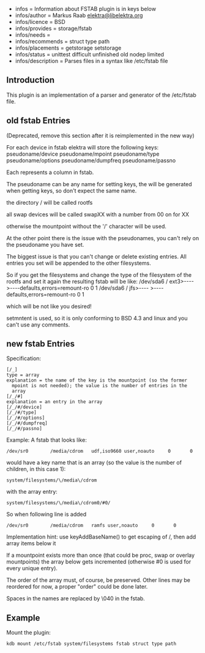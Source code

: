 - infos = Information about FSTAB plugin is in keys below
- infos/author = Markus Raab <elektra@libelektra.org>
- infos/licence = BSD
- infos/provides = storage/fstab
- infos/needs =
- infos/recommends = struct type path
- infos/placements = getstorage setstorage
- infos/status = unittest difficult unfinished old nodep limited
- infos/description = Parses files in a syntax like /etc/fstab file

## Introduction ##

This plugin is an implementation of a parser and generator of the /etc/fstab file.

## old fstab Entries ##

(Deprecated, remove this section after it is reimplemented in the new
 way)

For each device in fstab elektra will store the following keys:
 pseudoname/device
 pseudoname/mpoint
 pseudoname/type
 pseudoname/options
 pseudoname/dumpfreq
 pseudoname/passno

Each represents a column in fstab.

The pseudoname can be any name for setting keys,
the will be generated when getting keys, so don't
expect the same name.

the directory / will be called
 rootfs

all swap devices will be called
 swapXX
with a number from 00 on for XX

otherwise the mountpoint without  the '/' character will be used.

At the other point there is the issue with the pseudonames,
you can't rely on the pseudoname you have set.

The biggest issue is that you can't change or delete existing
entries. All entries you set will be appended to the other filesystems.

So if you get the filesystems and change the type of the filesystem
of the rootfs and set it again the resulting fstab will be like:
 /dev/sda6       /               ext3>----   >----defaults,errors=remount-ro 0 1
 /dev/sda6       /               jfs>----   >----defaults,errors=remount-ro 0 1

which will be not like you desired!

setmntent is used, so it is only conforming to BSD 4.3 and linux and you
can't use any comments.

## new fstab Entries ##

Specification:

    [/_]
    type = array
    explanation = the name of the key is the mountpoint (so the former
      mpoint is not needed); the value is the number of entries in the
      array
    [/_/#]
    explanation = an entry in the array
    [/_/#/device]
    [/_/#/type]
    [/_/#/options]
    [/_/#/dumpfreq]
    [/_/#/passno]


Example: A fstab that looks like:

    /dev/sr0        /media/cdrom   udf,iso9660 user,noauto     0       0

would have a key name that is an array (so the value is the number of
children, in this case 1):

    system/filesystems/\/media\/cdrom

with the array entry:

    system/filesystems/\/media\/cdrom0/#0/

So when following line is added

    /dev/sr0        /media/cdrom   ramfs user,noauto     0       0

Implementation hint: use keyAddBaseName() to get escaping of /, then
add array items below it

If a mountpoint exists more than once (that could be proc, swap or
overlay mountpoints) the array below gets incremented (otherwise #0 is
used for every unique entry).

The order of the array must, of course, be preserved. Other lines may
be reordered for now, a proper "order" could be done later.

Spaces in the names are replaced by \040 in the fstab.


## Example ##

Mount the plugin:

	kdb mount /etc/fstab system/filesystems fstab struct type path
